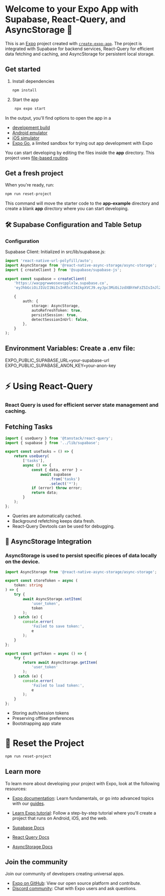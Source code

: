 # Welcome to your Expo App with Supabase, React-Query, and AsyncStorage 👋

This is an [Expo](https://expo.dev) project created with [`create-expo-app`](https://www.npmjs.com/package/create-expo-app). The project is integrated with Supabase for backend services, React-Query for efficient data fetching and caching, and AsyncStorage for persistent local storage.

## Get started

1. Install dependencies

    ```bash
    npm install
    ```

2. Start the app

    ```bash
     npx expo start
    ```

In the output, you'll find options to open the app in a

-   [development build](https://docs.expo.dev/develop/development-builds/introduction/)
-   [Android emulator](https://docs.expo.dev/workflow/android-studio-emulator/)
-   [iOS simulator](https://docs.expo.dev/workflow/ios-simulator/)
-   [Expo Go](https://expo.dev/go), a limited sandbox for trying out app development with Expo

You can start developing by editing the files inside the **app** directory. This project uses [file-based routing](https://docs.expo.dev/router/introduction).

## Get a fresh project

When you're ready, run:

```bash
npm run reset-project
```

This command will move the starter code to the **app-example** directory and create a blank **app** directory where you can start developing.

## 🛠️ Supabase Configuration and Table Setup

### Configuration

Supabase Client: Initialized in src/lib/supabase.js:

```ts
import 'react-native-url-polyfill/auto';
import AsyncStorage from '@react-native-async-storage/async-storage';
import { createClient } from '@supabase/supabase-js';

export const supabase = createClient(
	'https://wacpgrwweosevcpplxlw.supabase.co',
	'eyJhbGciOiJIUzI1NiIsInR5cCI6IkpXVCJ9.eyJpc3MiOiJzdXBhYmFzZSIsInJlZiI6IndhY3Bncnd3ZW9zZXZjcHBseGx3Iiwicm9sZSI6ImFub24iLCJpYXQiOjE3NDcwMDgwNjksImV4cCI6MjA2MjU4NDA2OX0.CxzjAMDi25o0qUszDsXfBLGNJPzIlQiXyHWRRK0s_hE',

	{
		auth: {
			storage: AsyncStorage,
			autoRefreshToken: true,
			persistSession: true,
			detectSessionInUrl: false,
		},
	}
);
```

## Environment Variables: Create a .env file:

EXPO_PUBLIC_SUPABASE_URL=your-supabase-url
EXPO_PUBLIC_SUPABASE_ANON_KEY=your-anon-key

# ⚡ Using React-Query

### React Query is used for efficient server state management and caching.

## Fetching Tasks

```ts
import { useQuery } from '@tanstack/react-query';
import { supabase } from '../lib/supabase';

export const useTasks = () => {
	return useQuery(
		['tasks'],
		async () => {
			const { data, error } =
				await supabase
					.from('tasks')
					.select('*');
			if (error) throw error;
			return data;
		}
	);
};
```

-   Queries are automatically cached.
-   Background refetching keeps data fresh.
-   React-Query Devtools can be used for debugging.

## 💾 AsyncStorage Integration

### AsyncStorage is used to persist specific pieces of data locally on the device.

```ts
import AsyncStorage from '@react-native-async-storage/async-storage';

export const storeToken = async (
	token: string
) => {
	try {
		await AsyncStorage.setItem(
			'user_token',
			token
		);
	} catch (e) {
		console.error(
			'Failed to save token:',
			e
		);
	}
};

export const getToken = async () => {
	try {
		return await AsyncStorage.getItem(
			'user_token'
		);
	} catch (e) {
		console.error(
			'Failed to load token:',
			e
		);
	}
};
```

-   Storing auth/session tokens
-   Preserving offline preferences
-   Bootstrapping app state

# 🔄 Reset the Project

```bash
npm run reset-project
```

## Learn more

To learn more about developing your project with Expo, look at the following resources:

-   [Expo documentation](https://docs.expo.dev/): Learn fundamentals, or go into advanced topics with our [guides](https://docs.expo.dev/guides).
-   [Learn Expo tutorial](https://docs.expo.dev/tutorial/introduction/): Follow a step-by-step tutorial where you'll create a project that runs on Android, iOS, and the web.

-   [Supabase Docs](https://supabase.com/docs)
-   [React Query Docs](https://tanstack.com/query/latest)
-   [AsyncStorage Docs](https://react-native-async-storage.github.io/async-storage/)

## Join the community

Join our community of developers creating universal apps.

-   [Expo on GitHub](https://github.com/expo/expo): View our open source platform and contribute.
-   [Discord community](https://chat.expo.dev): Chat with Expo users and ask questions.
